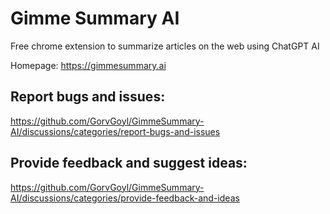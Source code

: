 # Gimme Summary AI

Free chrome extension to summarize articles on the web using ChatGPT AI

Homepage: https://gimmesummary.ai

## Report bugs and issues:

https://github.com/GorvGoyl/GimmeSummary-AI/discussions/categories/report-bugs-and-issues

## Provide feedback and suggest ideas:

https://github.com/GorvGoyl/GimmeSummary-AI/discussions/categories/provide-feedback-and-ideas
